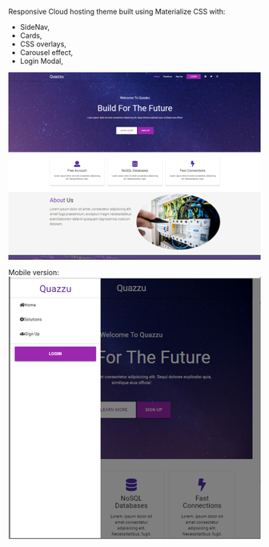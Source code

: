 Responsive Cloud hosting theme built using Materialize CSS with:  
* SideNav,   
* Cards,   
* CSS overlays,  
* Carousel effect,  
* Login Modal,  

![Screenshot](Quazzu.PNG)



  
Mobile version:  
![Screenshot](QuazzuMobile.PNG)
